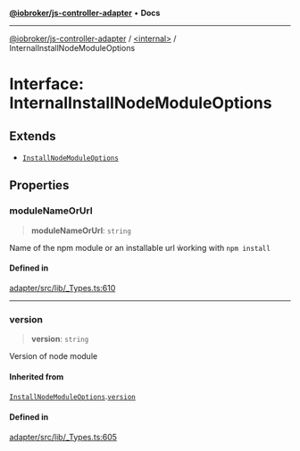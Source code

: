 [**@iobroker/js-controller-adapter**](../../README.md) • **Docs**

***

[@iobroker/js-controller-adapter](../../globals.md) / [\<internal\>](../README.md) / InternalInstallNodeModuleOptions

# Interface: InternalInstallNodeModuleOptions

## Extends

- [`InstallNodeModuleOptions`](InstallNodeModuleOptions.md)

## Properties

### moduleNameOrUrl

> **moduleNameOrUrl**: `string`

Name of the npm module or an installable url ẁorking with `npm install`

#### Defined in

[adapter/src/lib/\_Types.ts:610](https://github.com/ioBroker/ioBroker.js-controller/blob/16f7418df1bc6d07b232fa81310bbbd4fbe2a36c/packages/adapter/src/lib/_Types.ts#L610)

***

### version

> **version**: `string`

Version of node module

#### Inherited from

[`InstallNodeModuleOptions`](InstallNodeModuleOptions.md).[`version`](InstallNodeModuleOptions.md#version)

#### Defined in

[adapter/src/lib/\_Types.ts:605](https://github.com/ioBroker/ioBroker.js-controller/blob/16f7418df1bc6d07b232fa81310bbbd4fbe2a36c/packages/adapter/src/lib/_Types.ts#L605)

